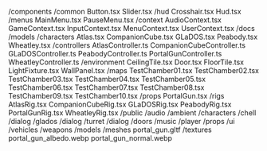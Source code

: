 /components
    /common
        Button.tsx
        Slider.tsx
    /hud
        Crosshair.tsx
        Hud.tsx
    /menus
        MainMenu.tsx
        PauseMenu.tsx
/context
    AudioContext.tsx
    GameContext.tsx
    InputContext.tsx
    MenuContext.tsx
    UserContext.tsx
/docs
/models
    /characters
        Atlas.tsx
        CompanionCube.tsx
        GLaDOS.tsx
        Peabody.tsx
        Wheatley.tsx
    /controllers
        AtlasController.ts
        CompanionCubeController.ts
        GLaDOSController.ts
        PeabodyController.ts
        PortalGunController.ts
        WheatleyController.ts
    /environment
        CeilingTile.tsx
        Door.tsx
        FloorTile.tsx
        LightFixture.tsx
        WallPanel.tsx
    /maps
        TestChamber01.tsx
        TestChamber02.tsx
        TestChamber03.tsx
        TestChamber04.tsx
        TestChamber05.tsx
        TestChamber06.tsx
        TestChamber07.tsx
        TestChamber08.tsx
        TestChamber09.tsx
        TestChamber10.tsx
    /props
        PortalGun.tsx
    /rigs
        AtlasRig.tsx
        CompanionCubeRig.tsx
        GLaDOSRig.tsx
        PeabodyRig.tsx
        PortalGunRig.tsx
        WheatleyRig.tsx
/public
    /audio
        /ambient
        /characters
            /chell
                /dialog
            /glados
                /dialog
            /turret
                /dialog
        /doors
        /music
        /player
        /props
        /ui
        /vehicles
        /weapons
    /models
        /meshes
            portal_gun.gltf
        /textures
            portal_gun_albedo.webp
            portal_gun_normal.webp
